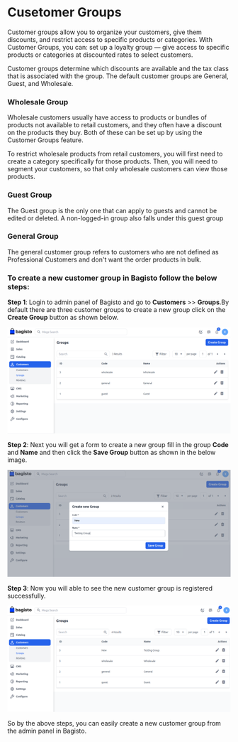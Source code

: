 # Cusetomer Groups

Customer groups allow you to organize your customers, give them discounts, and restrict access to specific products or categories. With Customer Groups, you can: set up a loyalty group — give access to specific products or categories at discounted rates to select customers.

Customer groups determine which discounts are available and the tax class that is associated with the group. The default customer groups are General, Guest, and Wholesale.

### Wholesale Group

Wholesale customers usually have access to products or bundles of products not available to retail customers, and they often have a discount on the products they buy. Both of these can be set up by using the Customer Groups feature.

To restrict wholesale products from retail customers, you will first need to create a category specifically for those products. Then, you will need to segment your customers, so that only wholesale customers can view those products.

### Guest Group 

The Guest group is the only one that can apply to guests and cannot be edited or deleted. A non-logged-in group also falls under this guest group

### General Group 

The general customer group refers to customers who are not defined as Professional Customers and don't want the order products in bulk.

### To create a new customer group in Bagisto follow the below steps:

**Step 1**: Login to admin panel of Bagisto and go to **Customers** >> **Groups**.By default there are three customer groups to create a new group click on the **Create Group** button as shown below. 

 ![Group](../../assets/2.1.0/images/customer/createGroup.png)

**Step 2**: Next you will get a form to create a new group fill in the group **Code** and **Name** and then click the **Save Group** button as shown in the below image.

 ![Group](../../assets/2.1.0/images/customer/newGroup.png)

**Step 3**: Now you will able to see the new customer group is registered successfully.

 ![Group Grid](../../assets/2.1.0/images/customer/groupGrid.png)

So by the above steps, you can easily create a new customer group from the admin panel in Bagisto.  